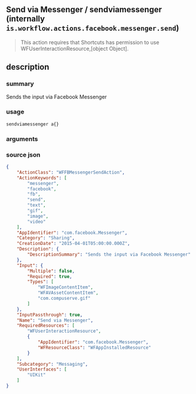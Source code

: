
## Send via Messenger / sendviamessenger (internally `is.workflow.actions.facebook.messenger.send`)


> This action requires that Shortcuts has permission to use WFUserInteractionResource,[object Object].


## description
### summary
Sends the input via Facebook Messenger


### usage
`sendviamessenger a{}`

### arguments


### source json

```json
{
	"ActionClass": "WFFBMessengerSendAction",
	"ActionKeywords": [
		"messenger",
		"facebook",
		"fb",
		"send",
		"text",
		"gif",
		"image",
		"video"
	],
	"AppIdentifier": "com.facebook.Messenger",
	"Category": "Sharing",
	"CreationDate": "2015-04-01T05:00:00.000Z",
	"Description": {
		"DescriptionSummary": "Sends the input via Facebook Messenger"
	},
	"Input": {
		"Multiple": false,
		"Required": true,
		"Types": [
			"WFImageContentItem",
			"WFAVAssetContentItem",
			"com.compuserve.gif"
		]
	},
	"InputPassthrough": true,
	"Name": "Send via Messenger",
	"RequiredResources": [
		"WFUserInteractionResource",
		{
			"AppIdentifier": "com.facebook.Messenger",
			"WFResourceClass": "WFAppInstalledResource"
		}
	],
	"Subcategory": "Messaging",
	"UserInterfaces": [
		"UIKit"
	]
}
```
